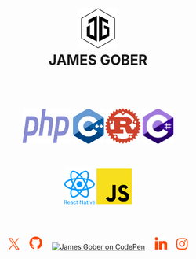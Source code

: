 <h1 align="center">
    <picture>
        <source media="(prefers-color-scheme: dark)" srcset="./media/jamesgober-logo-dark.png">
        <img width="81" height="81" alt="Official brand mark and logo of James Gober. Image shows JG stylish initials encased in a hexagon outline." src="./media/jamesgober-logo.png">
    </picture>
    <br>
    <b>JAMES GOBER</b>
    <br>
</h1>

<!--
**jamesgober/jamesgober** is a ✨ _special_ ✨ repository because its `README.md` (this file) appears on your GitHub profile.

Here are some ideas to get you started:

- 🔭 I’m currently working on ...
- 🌱 I’m currently learning ...
- 👯 I’m looking to collaborate on ...
- 🤔 I’m looking for help with ...
- 💬 Ask me about ...
- 📫 How to reach me: ...
- 😄 Pronouns: ...
- ⚡ Fun fact: ...
-->


&nbsp;

&nbsp;

<div align="center">
    <a href="#" target="_blank"><img width="99" height="72" alt="PHP 8x" src="./media/langs/php.svg"></a>
    <a href="#" target="_blank"><img width="63" height="auto" alt="React Native" src="./media/langs/cpp.svg"></a>
    <a href="#" target="_blank"><img width="72" height="auto" alt="Rust" src="./media/langs/rust.svg"></a>
    <a href="#" target="_blank"><img width="63" height="auto" alt="React Native" src="./media/langs/cs.svg"></a>
</div>

&nbsp;

<div align="center">
    <a href="#" target="_blank"><img width="63" height="auto" alt="React Native" src="./media/langs/react-native.svg"></a>
    <a href="#" target="_blank"><img width="72" height="auto" alt="React Native" src="./media/langs/js.svg"></a>
</div>
&nbsp;

&nbsp;


<div align="center">
    <a href="https://x.com/jamesgober" target="_blank">
        <img width="23" height="23" alt="James Gober on X.com" src="./media/social/x.svg"></a>
    &nbsp;&nbsp;&nbsp;
    <a href="https://github.com/jamesgober" target="_blank">
        <img width="27" height="27" alt="James Gober on GitHub" src="./media/social/github.svg"></a>
    &nbsp;&nbsp;&nbsp;
    <a href="https://codepen.io/jamesgober" target="_blank">
        <img width="26" height="26" alt="James Gober on CodePen" src="./media/social/codepen.svg?"></a>
    &nbsp;&nbsp;&nbsp;
    <a href="https://linkedin.com/in/jamesgober" target="_blank">
        <img width="25" height="25" alt="James Gober on LinkedIn" src="./media/social/linkedin.svg"></a>
    &nbsp;&nbsp;&nbsp;
    <a href="https://instagram.com/jamesgober" target="_blank">
        <img width="23" height="23" alt="James Gober on Instagram" src="./media/social/instagram.svg"></a>
</div>
